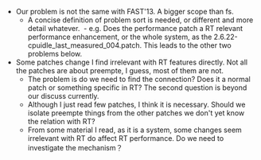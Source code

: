 - Our problem is not the same with FAST'13. A bigger scope than fs.
  - A concise definition of problem sort is needed, or different and more detail whatever.
  - e.g. Does the performance patch a RT relevant performance enhancement, or the whole system, as the 2.6.22-cpuidle_last_measured_004.patch. This leads to the other two problems below.
- Some patches change I find irrelevant with RT features directly. Not all the patches are about preempte, I guess, most of them are not.
  - The problem is do we need to find the connection? Does it a normal patch or something specific in RT? The second question is beyond our discuss currently. 
  - Although I just read few patches, I think it is necessary. Should we isolate preempte things from the other patches we don't yet know the relation with RT? 
  - From some material I read, as it is a system, some changes seem irrelevant with RT do affect RT performance. Do we need to investigate the mechanism？
